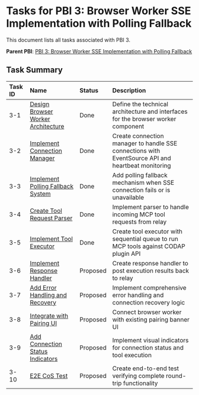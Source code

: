 # Tasks for PBI 3: Browser Worker SSE Implementation with Polling Fallback

This document lists all tasks associated with PBI 3.

**Parent PBI**: [PBI 3: Browser Worker SSE Implementation with Polling Fallback](./prd.md)

## Task Summary

| Task ID | Name | Status | Description |
| :------ | :--- | :----- | :---------- |
| 3-1 | [Design Browser Worker Architecture](./3-1.md) | Done | Define the technical architecture and interfaces for the browser worker component |
| 3-2 | [Implement Connection Manager](./3-2.md) | Done | Create connection manager to handle SSE connections with EventSource API and heartbeat monitoring |
| 3-3 | [Implement Polling Fallback System](./3-3.md) | Done | Add polling fallback mechanism when SSE connection fails or is unavailable |
| 3-4 | [Create Tool Request Parser](./3-4.md) | Done | Implement parser to handle incoming MCP tool requests from relay |
| 3-5 | [Implement Tool Executor](./3-5.md) | Done | Create tool executor with sequential queue to run MCP tools against CODAP plugin API |
| 3-6 | [Implement Response Handler](./3-6.md) | Proposed | Create response handler to post execution results back to relay |
| 3-7 | [Add Error Handling and Recovery](./3-7.md) | Proposed | Implement comprehensive error handling and connection recovery logic |
| 3-8 | [Integrate with Pairing UI](./3-8.md) | Proposed | Connect browser worker with existing pairing banner UI |
| 3-9 | [Add Connection Status Indicators](./3-9.md) | Proposed | Implement visual indicators for connection status and tool execution |
| 3-10 | [E2E CoS Test](./3-10.md) | Proposed | Create end-to-end test verifying complete round-trip functionality | 